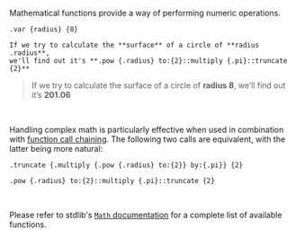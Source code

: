Mathematical functions provide a way of performing numeric operations.

```
.var {radius} {8}
 
If we try to calculate the **surface** of a circle of **radius .radius**,
we'll find out it's **.pow {.radius} to:{2}::multiply {.pi}::truncate {2}**
```
> If we try to calculate the surface of a circle of **radius 8**, we’ll find out it’s **201.06**

&nbsp;

Handling complex math is particularly effective when used in combination with [function call chaining](syntax-of-a-function-call#chaining-calls). The following two calls are equivalent, with the latter being more natural:

```
.truncate {.multiply {.pow {.radius} to:{2}} by:{.pi}} {2}
```

```
.pow {.radius} to:{2}::multiply {.pi}::truncate {2}
```

&nbsp;

Please refer to stdlib's [`Math` documentation](https://quarkdown.com/docs/quarkdown-stdlib/com.quarkdown.stdlib.module.Math) for a complete list of available functions.